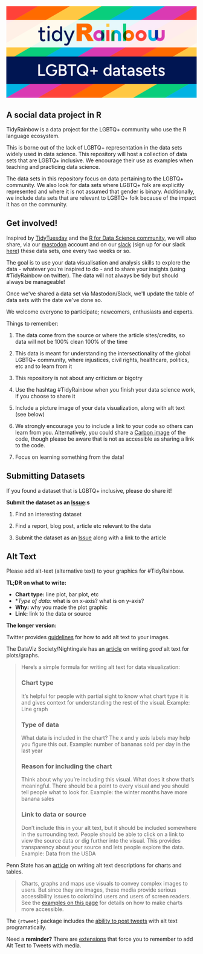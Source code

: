 
<img  src='./assets/tidyRainbow.svg'>

## A social data project in R

TidyRainbow is a data project for the LGBTQ+ community who use the R language ecosystem.

This is borne out of the lack of LGBTQ+ representation in the data sets widely used in data science. This repository will host a collection of data sets that are LGBTQ+ inclusive. We encourage their use as examples when teaching and practicing data science.

The data sets in this repository focus on data pertaining to the LGBTQ+ community. We also look for data sets where LGBTQ+ folk are explicitly represented and where it is not assumed that gender is binary. Additionally, we include data sets that are relevant to LGBTQ+ folk because of the impact it has on the community.

## Get involved!

Inspired by [TidyTuesday](https://github.com/rfordatascience/tidytuesday) and the [R for Data Science community](https://www.rfordatasci.com/), we will also share, via our [mastodon](https://tech.lgbt/@rainbowR) account and on our [slack](https://rainbowr.slack.com) (sign up for our slack [here](https://docs.google.com/forms/d/1y7SOWE3IW-fpR_5Cd4mK-CMUpFZ-hvhY4cTj34JqTVE/)) these data sets, one every two weeks or so. 

The goal is to use your data visualisation and analysis skills to explore the data - whatever you're inspired to do - and to share your insights (using #TidyRainbow on twitter). The data will not always be tidy but should always be manageable!

Once we've shared a data set via Mastodon/Slack, we'll update the table of data sets with the date we've done so.

We welcome everyone to participate; newcomers, enthusiasts and experts.

Things to remember:

  1. The data come from the source or where the article sites/credits, so data will not be 100% clean 100% of the time
  
  2. This data is meant for understanding the intersectionality of the global LGBTQ+ community, where injustices, civil rights, healthcare, politics, etc and to learn from it
  
  3. This repository is not about any criticism or bigotry
  
  4. Use the hashtag #TidyRainbow when you finish your data science work, if you choose to share it
  
  5. Include a picture image of your data visualization, along with alt text (see below)
  
  6. We strongly encourage you to include a link to your code so others can learn from you. Alternatively, you could share a [Carbon image](https://carbon.now.sh/) of the code, though please be aware that is not as accessible as sharing a link to the code.
  
  7. Focus on learning something from the data!

## Submitting Datasets

If you found a dataset that is LGBTQ+ inclusive, please do share it!

**Submit the dataset as an [Issue](https://github.com/r-lgbtq/tidyrainbow/issues):s**  

1. Find an interesting dataset  

2. Find a report, blog post, article etc relevant to the data   

3. Submit the dataset as an [Issue](https://github.com/r-lgbtq/tidyrainbow/issues) along with a link to the article  


## Alt Text

Please add alt-text (alternative text) to your graphics for #TidyRainbow. 

**TL;DR on what to write:**

- **Chart type:** line plot, bar plot, etc
- **Type of data:* what is on x-axis? what is on y-axis?
- **Why:** why you made the plot graphic
- **Link:** link to the data or source

**The longer version:**

Twitter provides [guidelines](https://help.twitter.com/en/using-twitter/picture-descriptions) for how to add alt text to your images.

The DataViz Society/Nightingale has an [article](https://medium.com/nightingale/writing-alt-text-for-data-visualization-2a218ef43f81) on writing _good_ alt text for plots/graphs.
> Here’s a simple formula for writing alt text for data visualization:
> ### Chart type
> It’s helpful for people with partial sight to know what chart type it is and gives context for understanding the rest of the visual.
> Example: Line graph
> ### Type of data
> What data is included in the chart? The x and y axis labels may help you figure this out.
> Example: number of bananas sold per day in the last year
> ### Reason for including the chart
> Think about why you’re including this visual. What does it show that’s meaningful. There should be a point to every visual and you should tell people what to look for.
> Example: the winter months have more banana sales
> ### Link to data or source
> Don’t include this in your alt text, but it should be included somewhere in the surrounding text. People should be able to click on a link to view the source data or dig further into the visual. This provides transparency about your source and lets people explore the data.
> Example: Data from the USDA

Penn State has an [article](https://accessibility.psu.edu/images/charts/) on writing alt text descriptions for charts and tables.

> Charts, graphs and maps use visuals to convey complex images to users. But since they are images, these media provide serious accessibility issues to colorblind users and users of screen readers. See the [examples on this page](https://accessibility.psu.edu/images/charts/) for details on how to make charts more accessible.

The `{rtweet}` package includes the [ability to post tweets](https://docs.ropensci.org/rtweet/reference/post_tweet.html) with alt text programatically.

Need a **reminder?** There are [extensions](https://chrome.google.com/webstore/detail/twitter-required-alt-text/fpjlpckbikddocimpfcgaldjghimjiik/related) that force you to remember to add Alt Text to Tweets with media.

